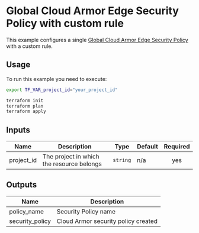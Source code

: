 # Global Cloud Armor Edge Security Policy with custom rule

This example configures a single [Global Cloud Armor Edge Security Policy](https://cloud.google.com/armor/docs/security-policy-overview#edge-policies) with a custom rule.

## Usage

To run this example you need to execute:

```bash
export TF_VAR_project_id="your_project_id"
```

```bash
terraform init
terraform plan
terraform apply
```

<!-- BEGINNING OF PRE-COMMIT-TERRAFORM DOCS HOOK -->
## Inputs

| Name | Description | Type | Default | Required |
|------|-------------|------|---------|:--------:|
| project\_id | The project in which the resource belongs | `string` | n/a | yes |

## Outputs

| Name | Description |
|------|-------------|
| policy\_name | Security Policy name |
| security\_policy | Cloud Armor security policy created |

<!-- END OF PRE-COMMIT-TERRAFORM DOCS HOOK -->
